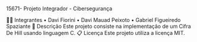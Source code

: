 15671- Projeto Integrador - Cibersegurança

🧑‍🎓 Integrantes
•	Davi Fiorini
•	Davi Mauad Peixoto
•	Gabriel Figueiredo Spaziante
📝 Descrição
Este projeto consiste na implementação de um Cifra De Hill usando linguagem C.
📋 Licença
Este projeto utiliza a licença MIT.
